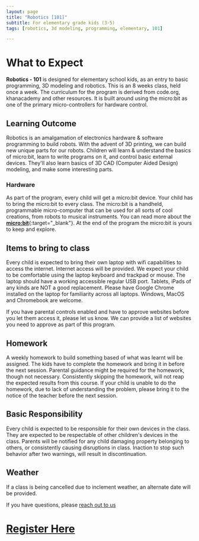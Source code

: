 ```yaml
---
layout: page
title: "Robotics [101]"
subtitle: For elementary grade kids (3-5)
tags: [robotics, 3d modeling, programming, elementary, 101]

---
```


# What to Expect

**Robotics - 101** is designed for elementary school kids, as an entry to basic programming, 3D modeling and robotics. This is an 8 weeks class, held once a week. The curriculum for the program is derived from code.org, khanacademy and other resources. It is built around using the micro:bit as one of the primary micro-controllers for hardware control.

## Learning Outcome
Robotics is an amalgamation of electronics hardware & software programming to build robots. With the advent of 3D printing, we can build new unique parts for our robots. Children will learn & understand the basics of micro:bit, learn to write programs on it, and control basic external devices. They'll also learn basics of 3D CAD (Computer Aided Design) modeling, and make some interesting parts.

### Hardware
As part of the program, every child will get a micro:bit device. Your child has to bring the micro:bit to every class. The micro:bit is a handheld, programmable micro-computer that can be used for all sorts of cool creations, from robots to musical instruments. You can read more about the [**micro:bit**](https://microbit.org/guide){:target="_blank"}. At the end of the program the micro:bit is yours to keep and explore.


## Items to bring to class
Every child is expected to bring their own laptop with wifi capabilities to access the internet. Internet access will be provided. We expect your child to be comfortable using the laptop keyboard and trackpad or mouse. The laptop should have a working accessible regular USB port. Tablets, iPads of any kinds are NOT a good replacement. Please have Google Chrome installed on the laptop for familiarity across all laptops. Windows, MacOS and Chromebook are welcome.

If you have parental controls enabled and have to approve websites before you let them access it, please let us know. We can provide a list of websites you need to approve as part of this program.

## Homework
A weekly homework to build something based of what was learnt will be assigned. The kids have to complete the homework and bring it in before the next session. Parental guidance might be required for the homework, though not necessary. Consistently skipping the homework, will not reap the expected results from this course. If your child is unable to do the homework, due to lack of understanding the problem, please bring it to the notice of the teacher before the next session.

## Basic Responsibility
Every child is expected to be responsible for their own devices in the class. They are expected to be respectable of other children's devices in the class. Parents will be notified for any child damaging property belonging to others, or consistently causing disruptions in class. Inaction to stop such behavior after two warnings, will result in discontinuation.

## Weather
If a class is being cancelled due to inclement weather, an alternate date will be provided.

<!-- # Fees
The fee for the program is ~~$320~~ $240 per child for 8 weeks. Please complete the form below with further details. Payment for the class should be made in full before the start of the session. All enrollments are non-refundable 1 week before the season starts.

> These are online sessions pricing only, once post COVID-19 normalcy resumes, prices will revert back to regular prices for next season.

Venmo: @Vroomehta -->

If you have questions, please [reach out to us](aboutme)

# [Register Here](/courses/register)

